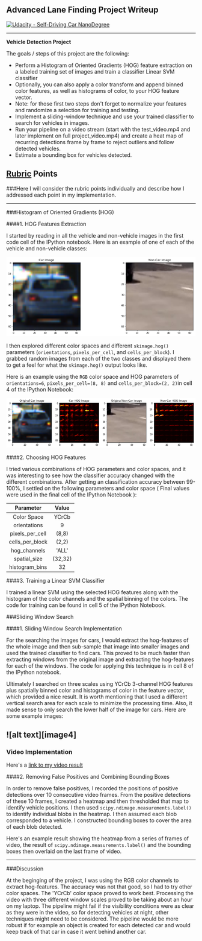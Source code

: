 ## Advanced Lane Finding Project Writeup
[![Udacity - Self-Driving Car NanoDegree](https://s3.amazonaws.com/udacity-sdc/github/shield-carnd.svg)](http://www.udacity.com/drive)

---

**Vehicle Detection Project**

The goals / steps of this project are the following:

* Perform a Histogram of Oriented Gradients (HOG) feature extraction on a labeled training set of images and train a classifier Linear SVM classifier
* Optionally, you can also apply a color transform and append binned color features, as well as histograms of color, to your HOG feature vector. 
* Note: for those first two steps don't forget to normalize your features and randomize a selection for training and testing.
* Implement a sliding-window technique and use your trained classifier to search for vehicles in images.
* Run your pipeline on a video stream (start with the test_video.mp4 and later implement on full project_video.mp4) and create a heat map of recurring detections frame by frame to reject outliers and follow detected vehicles.
* Estimate a bounding box for vehicles detected.

[//]: # (Image References)
[image1]: ./output_images/car_not_car.png
[image2]: ./output_images/HOG_example.png
[image3]: ./output_images/sliding_window.png
[video1]: ./project_video.mp4

## [Rubric](https://review.udacity.com/#!/rubrics/513/view) Points
###Here I will consider the rubric points individually and describe how I addressed each point in my implementation.  

---

###Histogram of Oriented Gradients (HOG)

####1. HOG Features Extraction

I started by reading in all the vehicle and non-vehicle images in the first code cell of the IPython notebook. Here is an example of one of each of the vehicle and non-vehicle classes:

![alt text][image1]

I then explored different color spaces and different `skimage.hog()` parameters (`orientations`, `pixels_per_cell`, and `cells_per_block`).  I grabbed random images from each of the two classes and displayed them to get a feel for what the `skimage.hog()` output looks like.

Here is an example using the `RGB` color space and HOG parameters of `orientations=6`, `pixels_per_cell=(8, 8)` and `cells_per_block=(2, 2)`in cell 4 of the IPython Notebook:

![alt text][image2]

####2. Choosing HOG Features

I tried various combinations of HOG parameters and color spaces, and it was interesting to see how the classifier accuracy changed with the different combinations. After getting an classification accuracy between 99-100%, I settled on the following parameters and color space ( Final values were used in the final cell of the IPython Notebook ):

| Parameter              | Value   | 
|:----------------------:|:-------:| 
| Color Space            | YCrCb   | 
| orientations           | 9       |
| pixels_per_cell        | (8,8)   |
| cells_per_block        | (2,2)   |
| hog_channels           | 'ALL'   |
| spatial_size           | (32,32) |
| histogram_bins         | 32      |

####3. Training a Linear SVM Classifier

I trained a linear SVM using the selected HOG features along with the histogram of the color channels and the spatial binning of the colors. The code for training can be found in cell 5 of the IPython Notebook.

###Sliding Window Search

####1. Sliding Window Search Implementation

For the searching the images for cars, I would extract the hog-features of the whole image and then sub-sample that image into smaller images and used the trained classifier to find cars. This proved to be much faster than extracting windows from the original image and extracting the hog-features for each of the windows. The code for applying this technique is in cell 8 of the IPython notebook.

Ultimately I searched on three scales using YCrCb 3-channel HOG features plus spatially binned color and histograms of color in the feature vector, which provided a nice result. It is worth mentioning that I used a different vertical search area for each scale to minimize the processing time. Also, it made sense to only search the lower half of the image for cars. Here are some example images:

![alt text][image4]
---

### Video Implementation

Here's a [link to my video result](./lane_and_vehicle_detection.mp4)


####2. Removing False Positives and Combining Bounding Boxes

In order to remove false positives, I recorded the positions of positive detections over 10 consecutive video frames. From the positive detections of these 10 frames, I created a heatmap and then thresholded that map to identify vehicle positions.  I then used `scipy.ndimage.measurements.label()` to identify individual blobs in the heatmap.  I then assumed each blob corresponded to a vehicle.  I constructed bounding boxes to cover the area of each blob detected.  

Here's an example result showing the heatmap from a series of frames of video, the result of `scipy.ndimage.measurements.label()` and the bounding boxes then overlaid on the last frame of video.

---

###Discussion

At the beginging of the project, I was using the RGB color channels to extract hog-features. The accuracy was not that good, so I had to try other color spaces. The 'YCrCb' color space proved to work best. Processing the video with three different window scales proved to be taking about an hour on my laptop. The pipeline might fail if the visibility conditions were as clear as they were in the video, so for detecting vehicles at night, other techniques might need to be considered. The pipeline would be more robust if for example an object is created for each detected car and would keep track of that car in case it went behind another car.

